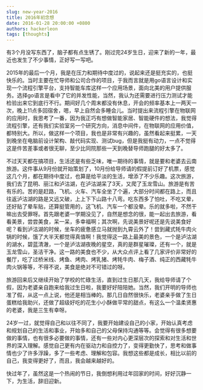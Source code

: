 ```yaml
---
slug: new-year-2016
title: 2016年初念想
date: 2016-01-28 20:00:00 +0800
authors: hackerleon
tags: [thoughts]
---
```


有3个月没写东西了，脑子都有点生锈了。刚过完24岁生日，迎来了新的一年，最近也发生了不少事情，正好写一写吧。

<!--truncate-->

2015年的最后一个月，我是在压力和期待中度过的，说起来还是挺充实的，也挺快乐的。当时主要在忙导师和公司合作的项目，于我而言就是用go语言设计和实现一个流程引擎平台，支持智能车库这样一个应用场景，面向北美的用户提供服务。选择go语言是看中了它的并发性能，当然，我认为还需要进行压力测试才能检验出来它到底行不行。期间好几个周末都没有休息，开会的频率基本上一两天一次，晚上11点多回宿舍，嗯，早上自然会多睡会儿。当时提出来流程引擎在物联网的应用时，我思考了一番，因为我正巧有想做智能家居、智能硬件的想法，我觉得流程引擎，还有我们实验室另一个研究方向，消息中间件，在物联网的应用价值，都特别大。所以，做这样一个项目，我也是非常有兴趣的，虽然看起来挺累，一天到晚坐在电脑前设计架构、敲代码实现、测试bug，但是我挺有动力，一点不觉得这是件苦差事或者很无聊，至少比同院那些一天到晚替导师跑腿的好太多了。

不过天天都在搞项目，生活还是有些乏味，唯一期待的事情，就是要和老婆去云南旅游。这件事从9月份就开始策划了，10月份给导师请的假提前订好了机票，感觉这几个月，都在期待中度过，也算是给平淡的生活，增添了不少乐趣。这次旅游，我们去了昆明、丽江和泸沽湖，在泸沽湖呆了3天，又爬了玉龙雪山。旅游是有苦有乐的。苦的是赶路，飞机、火车、汽车全坐了个遍，大部分时间都在路上，而且往返泸沽湖的路是又远又破，上上下下山路十八弯。吃东西多了怕吐，不吃又晕，还好贴了晕车贴，还算挺管用的，这飞机、汽车一个都没晕。乐的就多啦，不然干嘛出去受罪呀。首先跟老婆一学期没见了，自然是想念的很，能一起出去旅游，看看美景，尝尝美食，呆一呆，多幸福啊；其次啊，先说美景好呢还是先说美食好呢？看到泸沽湖的时候，坐车的疲惫感立马就抛到九霄云外了！尝到藏式牦牛肉火锅的时候，饿了大半天都觉得真值啊！我觉得这一路上最美的景色，一个是泸沽湖的湖水，碧蓝清澈，一个是泸沽湖夜晚的星空，真的是群星璀璨，还有一个，就是玉龙雪山，圣洁干净。这一路的美食也不少，从大众点评上看了几家评价非常好的餐厅，吃了过桥米线、烤鱼、烤肉、烤乳猪、烤牦牛肉、梅子酒、纯正的西藏牦牛肉火锅等等，不得不说，美食是绝对不可错过的呀。

旅游回来后又继续开始了学校的忙碌生活，直到过生日那几天，我给导师请了个假，因为老婆亲自跑来给我过生日啦，我要好好陪陪她。当然，我们开明的导师也准了假，从这一点上说，他还是相当棒的。那几日自然很快乐，老婆亲手做了生日蛋糕给我助兴，还做了超级好吃的花生小小酥做平常的甜点，有这么一个温柔贤惠的老婆，我是三生有幸呀。

24岁一过，就觉得自己和以往不同了，我要开始建设自己的小家，开始认真考虑和规划自己的生活和事业，开始多和自己的父母保持沟通等等。会觉得有很多想要做的事情，也有很多必要做的事情，还有一些对内心更深层次的探索和对生活和世界的深入理解。感觉自己更有内在驱动力和自控力了，变得更勤快了，思考和做事情也少了许多浮躁，多了一些考虑、理解和包容。我想这些都是成长，相比以前的自己，我变得更好了，而且，我会越来越好的。  

快过年了，虽然这是一个热闹的节日，我倒想利用过年回家的时间，好好沉静一下，为生活，辞旧迎新。
